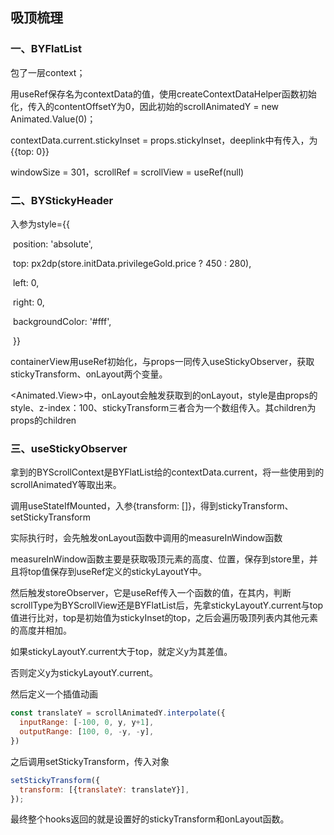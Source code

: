 ## **吸顶梳理**

### 一、BYFlatList

包了一层context；

用useRef保存名为contextData的值，使用createContextDataHelper函数初始化，传入的contentOffsetY为0，因此初始的scrollAnimatedY = new Animated.Value(0)；

contextData.current.stickyInset = props.stickyInset，deeplink中有传入，为{{top: 0}}

windowSize = 301，scrollRef = scrollView = useRef(null)

### 二、BYStickyHeader

入参为style={{

​              position: 'absolute',

​              top: px2dp(store.initData.privilegeGold.price ? 450 : 280),

​              left: 0,

​              right: 0,

​              backgroundColor: '#fff',

​            }}

containerView用useRef初始化，与props一同传入useStickyObserver，获取stickyTransform、onLayout两个变量。

<Animated.View>中，onLayout会触发获取到的onLayout，style是由props的style、z-index：100、stickyTransform三者合为一个数组传入。其children为props的children

### 三、useStickyObserver

拿到的BYScrollContext是BYFlatList给的contextData.current，将一些使用到的scrollAnimatedY等取出来。

调用useStateIfMounted，入参{transform: []}，得到stickyTransform、setStickyTransform

实际执行时，会先触发onLayout函数中调用的measureInWindow函数

measureInWindow函数主要是获取吸顶元素的高度、位置，保存到store里，并且将top值保存到useRef定义的stickyLayoutY中。

然后触发storeObserver，它是useRef传入一个函数的值，在其内，判断scrollType为BYScrollView还是BYFlatList后，先拿stickyLayoutY.current与top值进行比对，top是初始值为stickyInset的top，之后会遍历吸顶列表内其他元素的高度并相加。

如果stickyLayoutY.current大于top，就定义y为其差值。

否则定义y为stickyLayoutY.current。

然后定义一个插值动画

```javascript
const translateY = scrollAnimatedY.interpolate({
  inputRange: [-100, 0, y, y+1],
  outputRange: [100, 0, -y, -y],
})
```

之后调用setStickyTransform，传入对象

```javascript
setStickyTransform({
  transform: [{translateY: translateY}],
});
```

最终整个hooks返回的就是设置好的stickyTransform和onLayout函数。